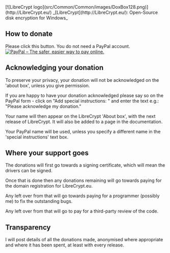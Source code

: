 <LINK href="docs/styles_common.css" rel="stylesheet" type="text/css">
<LINK rel="shortcut icon" href="src/Common/Common/images/DoxBox.ico" type="image/x-icon">

<SPAN CLASS="master_link">
[![LibreCrypt logo](src/Common/Common/images/DoxBox128.png)](http://LibreCrypt.eu/)
</SPAN>
<SPAN CLASS="master_title">
_[LibreCrypt](http://LibreCrypt.eu/): Open-Source disk encryption for Windows_
</SPAN>

## How to donate

Please click this button.
You do not need a PayPal account.
[![PayPal – The safer, easier way to pay online.](https://github.com/t-d-k/LibreCrypt/raw/master/src/Common/Common/images/btn_donate_LG.gif)](https://www.paypal.com/cgi-bin/webscr?cmd=_s-xclick&hosted_button_id=LCU9BEH4GM92N)

## Acknowledging your donation

To preserve your privacy, your donation will not be acknowledged on the 'about box', unless you give permission.

If you are happy to have your donation acknowledged please say so on the PayPal form - click on "Add special instructions: " and enter the text e.g.:
"Please acknowledge my donation."

Your name will then appear on the LibreCrypt 'About box', with the next release of LibreCrypt. It will also be added to a page in the documentation.

Your PayPal name will be used, unless you specify a different name in the 'special instructions' text box.

## Where your support goes

The donations will first go towards a signing certificate, which will mean the drivers can be signed.

Once that is done then any donations remaining will go towards paying for the domain registration for LibreCrypt.eu.

Any left over from that will go towards paying for a programmer (possibly me) to fix the outstanding bugs.

Any left over from that will go to pay for a third-party review of the code.

## Transparency

I will post details of all the donations made, anonymised where appropriate and where it has been spent, at least with every release.


<!-- # Large donations

PayPal puts a limit of $10000 that can be withdrawn in total, without having to register as a charity. This itself costs money, so I don't want to do that until I have received


-- # About LC -->


